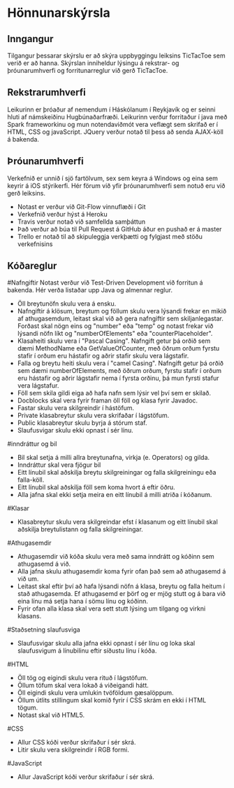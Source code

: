 # Hönnunarskýrsla

## Inngangur
Tilgangur þessarar skýrslu er að skýra uppbyggingu leiksins TicTacToe sem verið er að hanna. Skýrslan inniheldur lýsingu á rekstrar- og þróunarumhverfi og forritunarreglur við gerð TicTacToe.

## Rekstrarumhverfi ##
Leikurinn er þróaður af nemendum í Háskólanum í Reykjavík og er seinni hluti af námskeiðinu Hugbúnaðarfræði. Leikurinn verður forritaður í java með Spark frameworkinu og mun notendaviðmót vera veflægt sem skrifað er í HTML, CSS og javaScript. JQuery verður notað til þess að senda AJAX-köll á bakenda.

## Þróunarumhverfi ##
Verkefnið er unnið í sjö fartölvum, sex sem keyra á Windows og eina sem keyrir á iOS stýrikerfi. Hér förum við yfir þróunarumhverfi sem notuð eru við gerð leiksins.
* Notast er verður við Git-Flow vinnuflæði í Git
* Verkefnið verður hýst á Heroku
* Travis verður notað við samfellda samþáttun
* Það verður að búa til Pull Request á GitHub áður en pushað er á master
* Trello er notað til að skipuleggja verkþætti og fylgjast með stöðu verkefnisins

## Kóðareglur

#Nafngiftir
Notast verður við Test-Driven Development við forritun á bakenda. Hér verða listaðar upp Java og almennar reglur.
* Öll breytunöfn skulu vera á ensku.
* Nafngiftir á klösum, breytum og föllum skulu vera lýsandi frekar en mikið af athugasemdum, leitast skal við að gera nafngiftir sem skiljanlegastar. Forðast skal nögn eins og "number" eða "temp" og notast frekar við lýsandi nöfn líkt og "numberOfElements" eða "counterPlaceholder".
* Klasaheiti skulu vera í "Pascal Casing". Nafngift getur þá orðið sem dæmi MethodName eða GetValueOfCounter, með öðrum orðum fyrstu stafir í orðum eru hástafir og aðrir stafir skulu vera lágstafir.
* Falla og breytu heiti skulu vera í "camel Casing". Nafngift getur þá orðið sem dæmi numberOfElements, með öðrum orðum, fyrstu stafir í orðum eru hástafir og aðrir lágstafir nema í fyrsta orðinu, þá mun fyrsti stafur vera lágstafur.
* Föll sem skila gildi eiga að hafa nafn sem lýsir vel því sem er skilað.
* Docblocks skal vera fyrir framan öll föll og klasa fyrir Javadoc.
* Fastar skulu vera skilgreindir í hástöfum.
* Private klasabreytur skulu vera skrifaðar í lágstöfum.
* Public klasabreytur skulu byrja á stórum staf.
* Slaufusvigar skulu ekki opnast í sér línu.

#inndráttur og bil
* Bil skal setja á milli allra breytunafna, virkja (e. Operators) og gilda.
* Inndráttur skal vera fjögur bil
* Eitt línubil skal aðskilja breytu skilgreiningar og falla skilgreiningu eða falla-köll.
* Eitt línubil skal aðskilja föll sem koma hvort á eftir öðru.
* Alla jafna skal ekki setja meira en eitt línubil á milli atriða í kóðanum.

#Klasar
* Klasabreytur skulu vera skilgreindar efst í klasanum og eitt línubil skal aðskilja breytulistann og falla skilgreiningar.

#Athugasemdir
* Athugasemdir við kóða skulu vera með sama inndrátt og kóðinn sem athugasemd á við.
* Alla jafna skulu athugasemdir koma fyrir ofan það sem að athugasemd á við um.
* Leitast skal eftir því að hafa lýsandi nöfn á klasa, breytu og falla heitum í stað athugasemda. Ef athugasemd er þörf og er mjög stutt og á bara við eina línu má setja hana í sömu línu og kóðinn.
* Fyrir ofan alla klasa skal vera sett stutt lýsing um tilgang og virkni klasans.

#Staðsetning slaufusviga
* Slaufusvigar skulu alla jafna ekki opnast í sér línu og loka skal slaufusvigum á línubilinu eftir síðustu línu í kóða.

#HTML
* Öll tög og eigindi skulu vera rituð í lágstöfum.
* Öllum töfum skal vera lokað á viðeigandi hátt.
* Öll eigindi skulu vera umlukin tvöföldum gæsalöppum.
* Öllum útlits stillingum skal komið fyrir í CSS skrám en ekki í HTML tögum. 
* Notast skal við HTML5.

#CSS
* Allur CSS kóði verður skrifaður í sér skrá.
* Litir skulu vera skilgreindir í RGB formi.

#JavaScript
* Allur JavaScript kóði verður skrifaður í sér skrá.
